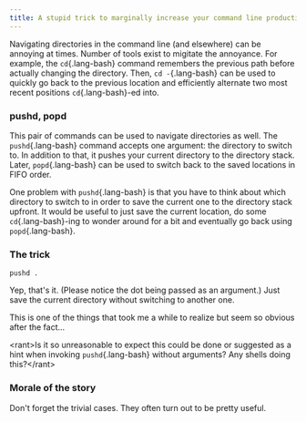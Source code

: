 ```yaml
---
title: A stupid trick to marginally increase your command line productivity
---
```


Navigating directories in the command line (and elsewhere) can be annoying at times.
Number of tools exist to migitate the annoyance. For example, the `cd`{.lang-bash} command
remembers the previous path before actually changing the directory.
Then, `cd -`{.lang-bash} can be used to quickly go back to the previous location and
efficiently alternate two most recent positions `cd`{.lang-bash}-ed into.

<!--more-->

### pushd, popd

This pair of commands can be used to navigate directories as well. The `pushd`{.lang-bash}
command accepts one argument: the directory to switch to. In addition to that,
it pushes your current directory to the directory stack.
Later, `popd`{.lang-bash} can be used to switch back to the saved locations in FIFO order.

One problem with `pushd`{.lang-bash} is that you have to think about which directory to
switch to in order to save the current one to the directory stack upfront.
It would be useful to just save the current location, do some `cd`{.lang-bash}-ing to
wonder around for a bit and eventually go back using `popd`{.lang-bash}.


### The trick

``` .lang-bash
pushd .
```

Yep, that's it. (Please notice the dot being passed as an argument.)
Just save the current directory without switching to another one.

This is one of the things that took me a while to realize but seem so obvious after the fact...

\<rant\>Is it so unreasonable to expect this could be done or suggested as a hint when invoking
`pushd`{.lang-bash} without arguments? Any shells doing this?\</rant\>

### Morale of the story

Don't forget the trivial cases. They often turn out to be pretty useful.
